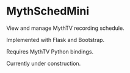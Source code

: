 MythSchedMini
=============

View and manage MythTV recording schedule.

Implemented with Flask and Bootstrap.

Requires MythTV Python bindings.

Currently under construction.

